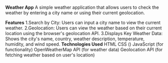 **Weather App**
A simple weather application that allows users to check the weather by entering a city name or using their current geolocation.

**Features**
1.Search by City: Users can input a city name to view the current weather.
2.Geolocation: Users can view the weather based on their current location using the browser's geolocation API.
3.Displays Key Weather Data: Shows the city's name, country, weather description, temperature, humidity, and wind speed.
**Technologies Used**
HTML
CSS ()
JavaScript (for functionality)
OpenWeatherMap API (for weather data)
Geolocation API (for fetching weather based on user's location)
